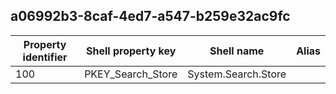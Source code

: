 ## a06992b3-8caf-4ed7-a547-b259e32ac9fc

Property identifier | Shell property key | Shell name | Alias
--- | --- | --- | ---
100 | PKEY_Search_Store | System.Search.Store | 

